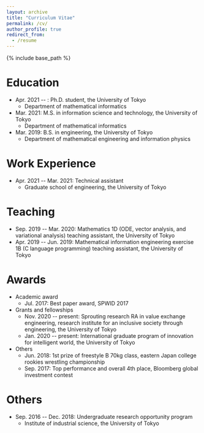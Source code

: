 ```yaml
---
layout: archive
title: "Curriculum Vitae"
permalink: /cv/
author_profile: true
redirect_from:
  - /resume
---
```


{% include base_path %}

Education
======
* Apr. 2021 -- : Ph.D. student, the University of Tokyo
  * Department of mathematical informatics
* Mar. 2021: M.S. in information science and technology, the University of Tokyo
  * Department of mathematical informatics
* Mar. 2019: B.S. in engineering, the University of Tokyo
  * Department of mathematical engineering and information physics
  

Work Experience
======
* Apr. 2021 -- Mar. 2021: Technical assistant
  * Graduate school of engineering, the University of Tokyo
  
Teaching
======
<!-- * Apr. 2021 -- : Advanced core in linear algebra teaching assistant, the University of Tokyo -->
* Sep. 2019 -- Mar. 2020: Mathematics 1D (ODE, vector analysis, and variational analysis) teaching assistant, the University of Tokyo
* Apr. 2019 -- Jun. 2019: Mathematical information engineering exercise 1B (C language programming) teaching assistant, the University of Tokyo

Awards
======
- Academic award
  - Jul. 2017: Best paper award, SPWID 2017
- Grants and fellowships
  <!-- - Apr. 2021 -- : Research fellowship for young scientists (DC1), Japan society for the promotion of science -->
  - Nov. 2020 -- present: Sprouting research RA in value exchange engineering, research institute for an inclusive society through engineering, the University of Tokyo
  - Jan. 2020 -- present: International graduate program of innovation for intelligent world, the University of Tokyo
- Others
  - Jun. 2018: 1st prize of freestyle B 70kg class, eastern Japan college rookies wrestling championship
  - Sep. 2017: Top performance and overall 4th place, Bloomberg global investment contest

Others
======
* Sep. 2016 -- Dec. 2018: Undergraduate research opportunity program
  * Institute of industrial science, the University of Tokyo
